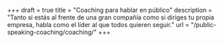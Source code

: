 +++
draft 		= true
title 		= "Coaching para hablar en público"
description	= "Tanto si estás al frente de una gran compañía como si diriges tu propia empresa, habla como el líder al que todos quieren seguir."
url	 		= "/public-speaking-coaching/coaching/"
+++
